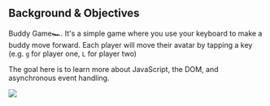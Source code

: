 ## Background & Objectives

Buddy Game🏎. It's a simple game where you use your keyboard to make a buddy move forward. Each player will move their avatar by tapping a key (e.g. `g` for player one, `L` for player two)

The goal here is to learn more about JavaScript, the DOM, and asynchronous event handling.

![](https://raw.githubusercontent.com/lewagon/fullstack-images/master/frontend/wagon_race.gif)
